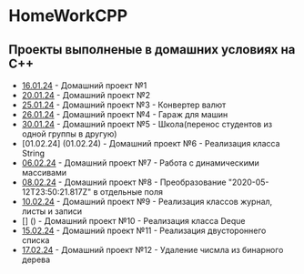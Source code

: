 # HomeWorkCPP
## Проекты выполненые в домашних условиях на C++
- [16.01.24](16.01.24) - Домашний проект №1
- [20.01.24](20.01.24) - Домашний проект №2
- [25.01.24](25.01.24) - Домашний проект №3 - Конвертер валют
- [26.01.24](26.01.24) - Домашний проект №4 - Гараж для машин
- [30.01.24](30.01.24) - Домашний проект №5 - Школа(перенос студентов из одной группы в другую)
- [01.02.24] (01.02.24) - Домашний проект №6 - Реализация класса String
- [06.02.24](06.02.24) - Домашний проект №7 - Работа с динамическими массивами
- [08.02.24](08.02.24) - Домашний проект №8 - Преобразование "2020-05-12T23:50:21.817Z" в отдельные поля
- [10.02.24](10.02.24) - Домашний проект №9 - Реализация классов журнал, листы и записи
- [] () - Домашний проект №10 - Реализация класса Deque
- [15.02.24](15.02.24) - Домашний проект №11 - Реализация двустороннего списка
- [17.02.24](17.02.24) - Домашний проект №12 - Удаление чисмла из бинарного дерева
